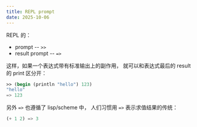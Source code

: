 ```yaml
---
title: REPL prompt
date: 2025-10-06
---
```


REPL 的：

- prompt -- `>> `
- result prompt -- `=> `

这样，如果一个表达式带有标准输出上的副作用，
就可以和表达式最后的 result 的 print 区分开：

```scheme
>> (begin (println "hello") 123)
"hello"
=> 123
```

另外 `=>` 也遵循了 lisp/scheme 中，
人们习惯用 `=>` 表示求值结果的传统：

```scheme
(+ 1 2) => 3
```
